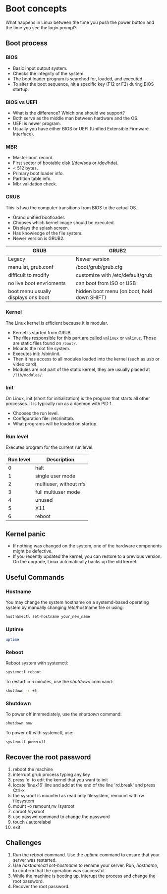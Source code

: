 # Boot concepts

What happens in Linux between the time you push the power button and the time you see the login prompt? 

## Boot process

### BIOS

* Basic input output system.
* Checks the integrity of the system.
* The boot loader program is searched for, loaded, and executed.
* To alter the boot sequence, hit a specific key (F12 or F2) during BIOS startup.

### BIOS vs UEFI

* What is the difference? Which one should we support?
* Both serve as the middle man between hardware and the OS.
* UEFI is newer program.
* Usually you have either BIOS or UEFI (Unified Extensible Firmware Interface).

### MBR

* Master boot record.
* First sector of bootable disk (/dev/sda or /dev/hda).
* < 512 bytes.
* Primary boot loader info.
* Partition table info.
* Mbr validation check. 

### GRUB

This is hwo the computer transitions from BIOS to the actual OS.

* Grand unified bootloader.
* Chooses which kernel image should be executed.
* Displays the splash screen.
* Has knowledge of the file system.
* Newer version is GRUB2.

| GRUB | GRUB2 |
| ----------- | ----------- |
| Legacy | Newer version |
| menu.lst, grub.conf | /boot/grub/grub.cfg |
| difficult to modify | customize with /etc/default/grub |
| no live boot envrioments | can boot from ISO or USB |
| boot menu usually displays ons boot | hidden boot menu (on boot, hold down SHIFT) |

### Kernel

The Linux kernel is efficient because it is modular.

* Kernel is started from GRUB.
* The files responsible for this part are called <code>vmlinux</code> or <code>vmlinuz</code>. Those are static files found on <code>/boot/</code>.
* Mounts the root file system.
* Executes init: /sbin/init.
* Then it has access to all modules loaded into the kernel (such as usb or video card).
* Modules are not part of the static kernel, they are usually placed at <code>/lib/modules/</code>.

### Init

On Linux, init (short for initialization) is the program that starts all other processes. It is typically run as a daemon with PID 1. 

* Chooses the run level.
* Configuration file: /etc/inittab.
* What programs will be loaded on startup.

### Run level

Executes program for the current run level.

| Run level | Description |
| --- | --- |
| 0 | halt |
| 1 | single user mode |
| 2 | multiuser, without nfs |
| 3 | full multiuser mode |
| 4 | unused |
| 5 | X11 |
| 6 | reboot |

## Kernel panic

* If nothing was changed on the system, one of the hardware components might be defective.
* If you recently updated the kernel, you can restore to a previous version. On the upgrade, Linux automatically backs up the old kernel. 

## Useful Commands

### Hostname

You may change the system hostname on a systemd-based operating system by manually changing /etc/hostname file or using:

```bash
hostnamectl set-hostname your_new_name
```

### Uptime

```bash
uptime
```

### Reboot

Reboot system with systemctl:

```bash
systemctl reboot
```

To restart in 5 minutes, use the <i>shutdown</i> command:

```bash
shutdown -r +5
```

### Shutdown

To power off inmmediately, use the <i>shutdown</i> command:

```bash
shutdown now
```

To power off with systemctl, use:

```bash
systemctl poweroff
```

## Recover the root password

1. reboot the machine
1. interrupt grub process typing any key
1. press 'e' to edit the kernel that you want to init
1. locate 'linux16' line and add at the end of the line 'rd.break' and press Ctrl-x
1. the sysroot is mounted as read only filesystem, remount with rw filesystem
1. mount -o remount,rw /sysroot
1. chroot /sysroot
1. use passwd command to change the password
1. touch /.autorelabel
1. exit

## Challenges

1. Run the <i>reboot</i> command. Use the <i>uptime</i> command to ensure that your server was restarted.
1. Use <i>hostnamectl set-hostname</i> to rename your server. Run, <i>hostname</i>, to confirm that the operation was successful.
1. While the machine is booting up, interupt the process and change the root password.
1. Recover the root password.
